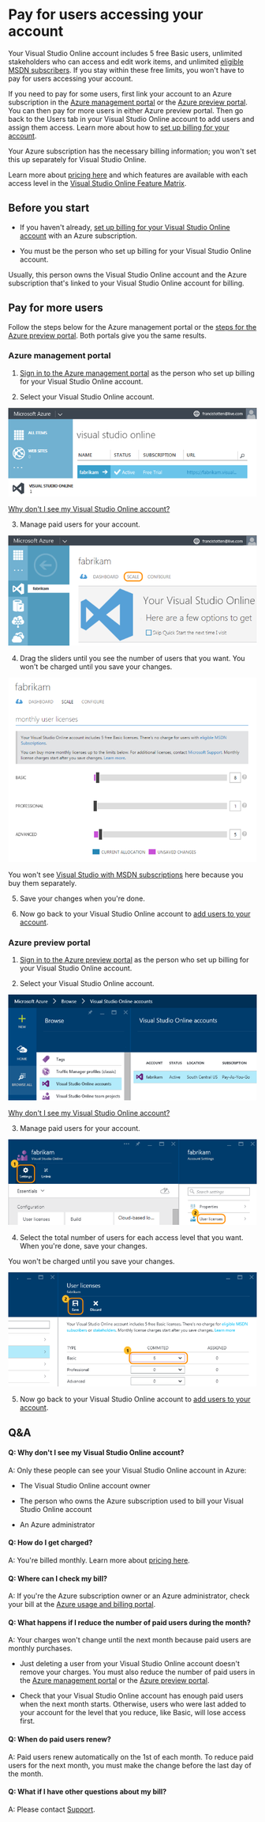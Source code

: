 <properties
	pageTitle="Pay for users accessing your account"
  description="Pay for users accessing your account"
  services="visual-studio-online"
  documentationCenter = ""
  authors="terryaustin"
  manager="terryaustin"
  editor="terryaustin" /> 


# Pay for users accessing your account





Your Visual Studio Online account includes 5 free Basic users, 
unlimited stakeholders who can access and edit work items, and unlimited 
[eligible MSDN subscribers](assign-licenses-to-users-vs.md#EligibleMSDNSubscriptions). 
If you stay within these free limits, you won't have to pay for users accessing your account.







If you need to pay for some users, first link your account 
to an Azure subscription in the
[Azure management portal](https://manage.windowsazure.com/) 
or the [Azure preview portal](https://portal.azure.com). 
You can then pay for more users in either Azure preview portal.
Then go back to the Users tab in your Visual Studio Online 
account to add users and assign them access. Learn more about how to
[set up billing for your account](set-up-billing-for-your-account-vs.md).







Your Azure subscription has the necessary billing information; 
you won't set this up separately for Visual Studio Online.







Learn more about [pricing here](https://www.visualstudio.com/pricing/visual-studio-online-pricing-vs) 
and which features are available with each access level in the 
[Visual Studio Online Feature Matrix](../get-started/visual-studio-online-feature-matrix-vs.md).





## Before you start



- If you haven't already, 
[set up billing for your Visual Studio Online account](set-up-billing-for-your-account-vs.md) 
with an Azure subscription.

- You must be the person who set up billing for your Visual Studio Online account.







Usually, this person owns the Visual Studio Online account and the Azure subscription
that's linked to your Visual Studio Online account for billing.



## Pay for more users





Follow the steps below for the Azure management portal or the
[steps for the Azure preview portal](get-more-user-licenses-vs.md#AzurePortal). Both portals give you the same results.





### Azure management portal



1. [Sign in to the Azure management portal](https://manage.windowsazure.com/) 
as the person who set up billing for your Visual Studio Online account.

2. Select your Visual Studio Online account.







![Select your Visual Studio Online account](./media/get-more-user-licenses-vs/AzureChooseLinkedAccount.png)







[Why don't I see my Visual Studio Online account?](get-more-user-licenses-vs.md#WhyNoVSOAccount)

3. Manage paid users for your account.







![Go to scale page to manage user licenses](./media/get-more-user-licenses-vs/AzureScaleLicensesResources.png)

4. Drag the sliders until you see the number of users that you want. 
You won't be charged until you save your changes.







![Manage user licenses](./media/get-more-user-licenses-vs/AzureManageLicenses.png)







You won't see [Visual Studio with MSDN subscriptions](https://www.visualstudio.com/products/visual-studio-with-msdn-overview-vs) 
here because you buy them separately.

5. Save your changes when you're done.

6. Now go back to your Visual Studio Online account to [add users to your account](assign-licenses-to-users-vs.md).











### Azure preview portal



1. [Sign in to the Azure preview portal](https://portal.azure.com/) 
as the person who set up billing for your Visual Studio Online account.

2. Select your Visual Studio Online account.







![Select your Visual Studio Online account](./media/get-more-user-licenses-vs/AP_VSO_SelectLinkedAccount.png)







[Why don't I see my Visual Studio Online account?](get-more-user-licenses-vs.md#WhyNoVSOAccount)

3. Manage paid users for your account.







![Go to Settings, User licenses](./media/get-more-user-licenses-vs/AP_VSO_ManageLicenses.png)

4. Select the total number of users for each access level that you want. 
When you're done, save your changes.







You won't be charged until you save your changes.







![Select total users, save your changes](./media/get-more-user-licenses-vs/AP_VSO_SelectTotalUsers.png)

5. Now go back to your Visual Studio Online account to [add users to your account](assign-licenses-to-users-vs.md).



## Q&amp;A



#### Q:  Why don't I see my Visual Studio Online account?





A:  Only these people can see your Visual Studio Online account in Azure:





- The Visual Studio Online account owner

- The person who owns the Azure subscription used to bill your Visual Studio Online account

- An Azure administrator











#### Q:  How do I get charged?





A:  You're billed monthly. Learn more about 
[pricing here](https://www.visualstudio.com/pricing/visual-studio-online-pricing-vs).





#### Q:  Where can I check my bill?





A:  If you're the Azure subscription owner or an Azure administrator, 
check your bill at the [Azure usage and billing portal](https://account.windowsazure.com/Subscriptions).













#### Q:  What happens if I reduce the number of paid users during the month?





A:  Your charges won't change until the next month because paid users are monthly purchases.





- Just deleting a user from your Visual Studio Online account doesn't 
remove your charges. You must also reduce the number of paid users in the 
[Azure management portal](https://manage.windowsazure.com/) or the
[Azure preview portal](https://portal.azure.com/).

- Check that your Visual Studio Online account has enough paid users when the next 
month starts. Otherwise, users who were last added to your account for the level 
that you reduce, like Basic, will lose access first.



#### Q: When do paid users renew?





A: Paid users renew automatically on the 1st of each month. To reduce paid users for the next month, 
you must make the change before the last day of the month.





#### Q:  What if I have other questions about my bill?





A:  Please contact [Support](http://azure.microsoft.com/en-us/support/options/).

